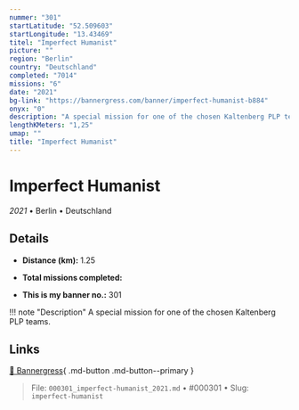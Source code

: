 ```yaml
---
nummer: "301"
startLatitude: "52.509603"
startLongitude: "13.43469"
titel: "Imperfect Humanist"
picture: ""
region: "Berlin"
country: "Deutschland"
completed: "7014"
missions: "6"
date: "2021"
bg-link: "https://bannergress.com/banner/imperfect-humanist-b884"
onyx: "0"
description: "A special mission for one of the chosen Kaltenberg PLP teams."
lengthKMeters: "1,25"
umap: ""
title: "Imperfect Humanist"
---
```

# Imperfect Humanist

*2021* • Berlin • Deutschland



## Details
- **Distance (km):** 1.25

- **Total missions completed:** 
- **This is my banner no.:** 301


!!! note "Description"
    A special mission for one of the chosen Kaltenberg PLP teams.



## Links
[🔗 Bannergress](https://bannergress.com/banner/imperfect-humanist-b884){ .md-button .md-button--primary }



> File: `000301_imperfect-humanist_2021.md` • #000301 • Slug: `imperfect-humanist`
